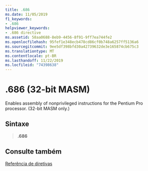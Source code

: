 ```yaml
---
title: .686
ms.date: 11/05/2019
f1_keywords:
- .686
helpviewer_keywords:
- .686 directive
ms.assetid: 58aa0688-8eb9-4456-8f91-9ff7ea744fe2
ms.openlocfilehash: 95fef1e348ecb478cd86cf0b748a6257ff5136a6
ms.sourcegitcommit: 9ee5df398bfd30a42739632de3e165874cb675c3
ms.translationtype: MT
ms.contentlocale: pt-BR
ms.lasthandoff: 11/22/2019
ms.locfileid: "74398638"
---
```

# <a name="686-32-bit-masm"></a>.686 (32-bit MASM)

Enables assembly of nonprivileged instructions for the Pentium Pro processor. (32-bit MASM only.)

## <a name="syntax"></a>Sintaxe

> **.686**

## <a name="see-also"></a>Consulte também

[Referência de diretivas](../../assembler/masm/directives-reference.md)

